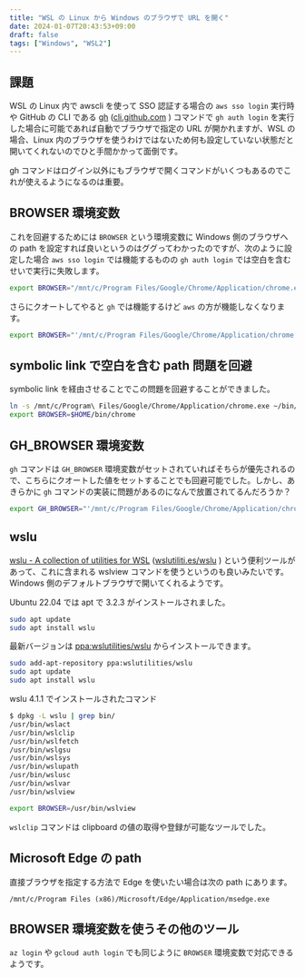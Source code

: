 ```yaml
---
title: "WSL の Linux から Windows のブラウザで URL を開く"
date: 2024-01-07T20:43:53+09:00
draft: false
tags: ["Windows", "WSL2"]
---
```


## 課題

WSL の Linux 内で awscli を使って SSO 認証する場合の `aws sso login` 実行時や GitHub の CLI である [gh](https://github.com/cli/cli) ([cli.github.com](https://cli.github.com/) ) コマンドで `gh auth login` を実行した場合に可能であれば自動でブラウザで指定の URL が開かれますが、WSL の場合、Linux 内のブラウザを使うわけではないため何も設定していない状態だと開いてくれないのでひと手間かかって面倒です。

gh コマンドはログイン以外にもブラウザで開くコマンドがいくつもあるのでこれが使えるようになるのは重要。


## BROWSER 環境変数

これを回避するためには `BROWSER` という環境変数に Windows 側のブラウザへの path を設定すれば良いというのはググってわかったのですが、次のように設定した場合 `aws sso login` では機能するものの `gh auth login` では空白を含むせいで実行に失敗します。

```bash
export BROWSER="/mnt/c/Program Files/Google/Chrome/Application/chrome.exe"
```

さらにクオートしてやると `gh` では機能するけど `aws` の方が機能しなくなります。

```bash
export BROWSER="'/mnt/c/Program Files/Google/Chrome/Application/chrome.exe'"
```


## symbolic link で空白を含む path 問題を回避

symbolic link を経由させることでこの問題を回避することができました。

```bash
ln -s /mnt/c/Program\ Files/Google/Chrome/Application/chrome.exe ~/bin/chrome
export BROWSER=$HOME/bin/chrome
```

## GH\_BROWSER 環境変数

`gh` コマンドは `GH_BROWSER` 環境変数がセットされていればそちらが優先されるので、こちらにクオートした値をセットすることでも回避可能でした。しかし、あきらかに `gh` コマンドの実装に問題があるのになんで放置されてるんだろうか？

```bash
export GH_BROWSER="'/mnt/c/Program Files/Google/Chrome/Application/chrome.exe'"
```

## wslu

[wslu - A collection of utilities for WSL](https://github.com/wslutilities/wslu) ([wslutiliti.es/wslu](https://wslutiliti.es/wslu/) ) という便利ツールがあって、これに含まれる wslview コマンドを使うというのも良いみたいです。Windows 側のデフォルトブラウザで開いてくれるようです。

Ubuntu 22.04 では apt で 3.2.3 がインストールされました。

```bash
sudo apt update
sudo apt install wslu
```

最新バージョンは [ppa:wslutilities/wslu](https://launchpad.net/~wslutilities/+archive/ubuntu/wslu) からインストールできます。

```bash
sudo add-apt-repository ppa:wslutilities/wslu
sudo apt update
sudo apt install wslu
```

wslu 4.1.1 でインストールされたコマンド

```bash
$ dpkg -L wslu | grep bin/
/usr/bin/wslact
/usr/bin/wslclip
/usr/bin/wslfetch
/usr/bin/wslgsu
/usr/bin/wslsys
/usr/bin/wslupath
/usr/bin/wslusc
/usr/bin/wslvar
/usr/bin/wslview
```

```bash
export BROWSER=/usr/bin/wslview
```

`wslclip` コマンドは clipboard の値の取得や登録が可能なツールでした。


## Microsoft Edge の path

直接ブラウザを指定する方法で Edge を使いたい場合は次の path にあります。

```
/mnt/c/Program Files (x86)/Microsoft/Edge/Application/msedge.exe
```

## BROWSER 環境変数を使うその他のツール

`az login` や `gcloud auth login` でも同じように `BROWSER` 環境変数で対応できるようです。

